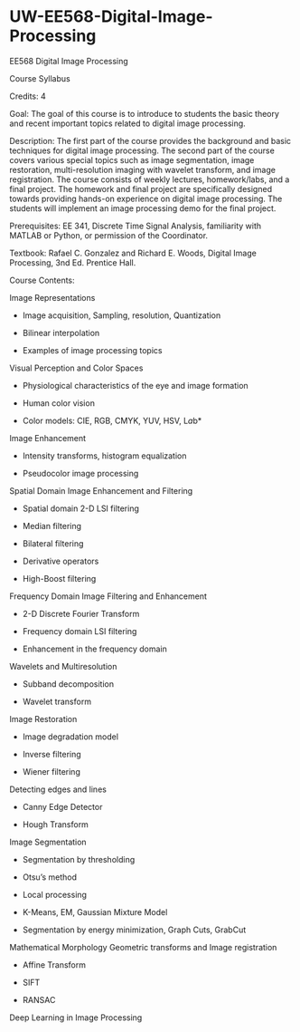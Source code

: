 # UW-EE568-Digital-Image-Processing
EE568 Digital Image Processing

Course Syllabus

Credits: 4

Goal: The goal of this course is to introduce to students the basic theory and recent important topics related to digital image processing.

Description: The first part of the course provides the background and basic techniques for digital image processing.  The second part of the course covers various special topics such as image segmentation, image restoration, multi-resolution imaging with wavelet transform, and image registration. The course consists of weekly lectures, homework/labs, and a final project. The homework and final project are specifically designed towards providing hands-on experience on digital image processing. The students will implement an image processing demo for the final project.

Prerequisites: EE 341, Discrete Time Signal Analysis, familiarity with MATLAB or Python, or permission of the Coordinator.

Textbook: Rafael C. Gonzalez and Richard E. Woods, Digital Image Processing, 3nd Ed. Prentice Hall.

 

Course Contents:

Image Representations
   * Image acquisition, Sampling, resolution, Quantization

   * Bilinear interpolation

   * Examples of image processing topics  

Visual Perception and Color Spaces
   * Physiological characteristics of the eye and image formation

   * Human color vision

   * Color models: CIE, RGB, CMYK, YUV, HSV, L*a*b*

Image Enhancement
   * Intensity transforms, histogram equalization

   * Pseudocolor image processing

Spatial Domain Image Enhancement and Filtering
   * Spatial domain 2-D LSI filtering

   * Median filtering

   * Bilateral filtering

   * Derivative operators

   * High-Boost filtering

Frequency Domain Image Filtering and Enhancement
   * 2-D Discrete Fourier Transform

   * Frequency domain LSI filtering

   * Enhancement in the frequency domain

Wavelets and Multiresolution
   * Subband decomposition

   * Wavelet transform

Image Restoration
   * Image degradation model

   * Inverse filtering

   * Wiener filtering

Detecting edges and lines
   * Canny Edge Detector

   * Hough Transform

Image Segmentation
   * Segmentation by thresholding

   * Otsu’s method

   * Local processing

   * K-Means, EM, Gaussian Mixture Model

   * Segmentation by energy minimization, Graph Cuts, GrabCut

Mathematical Morphology
Geometric transforms and Image registration
   * Affine Transform

   * SIFT

   * RANSAC

Deep Learning in Image Processing

